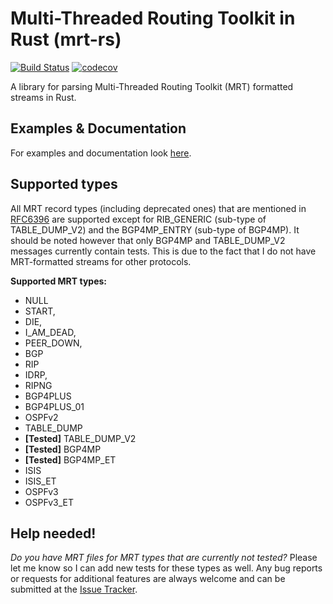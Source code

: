 # Multi-Threaded Routing Toolkit in Rust (mrt-rs)
[![Build Status](https://travis-ci.com/DevQps/mrt-rs.svg?branch=master)](https://travis-ci.com/DevQps/mrt-rs) [![codecov](https://codecov.io/gh/DevQps/mrt-rs/branch/master/graph/badge.svg)](https://codecov.io/gh/DevQps/mrt-rs)

A library for parsing Multi-Threaded Routing Toolkit (MRT) formatted streams in Rust.

## Examples & Documentation
For examples and documentation look [here](https://docs.rs/mrt-rs/).

## Supported types
All MRT record types (including deprecated ones) that are mentioned in [RFC6396](https://tools.ietf.org/html/rfc6396) are supported except for RIB_GENERIC (sub-type of TABLE_DUMP_V2) and the BGP4MP_ENTRY (sub-type of BGP4MP). It should be noted however that only BGP4MP and TABLE_DUMP_V2 messages currently contain tests. This is due to the fact that I do not have MRT-formatted streams for other protocols.

**Supported MRT types:**
- NULL
- START,
- DIE,
- I_AM_DEAD,
- PEER_DOWN,
- BGP
- RIP
- IDRP,
- RIPNG
- BGP4PLUS
- BGP4PLUS_01
- OSPFv2
- TABLE_DUMP
- **[Tested]** TABLE_DUMP_V2     
- **[Tested]** BGP4MP            
- **[Tested]** BGP4MP_ET         
- ISIS
- ISIS_ET
- OSPFv3
- OSPFv3_ET

## Help needed!
*Do you have MRT files for MRT types that are currently not tested?* Please let me know so I can add new tests for these types as well.
Any bug reports or requests for additional features are always welcome and can be submitted at the [Issue Tracker](https://github.com/DevQps/mrt-rs).
